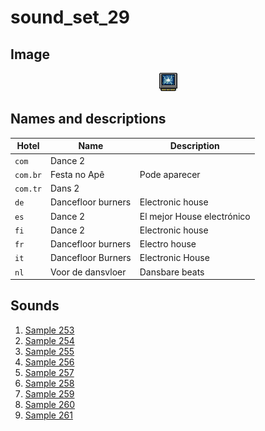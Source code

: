 # sound_set_29

## Image

<div align="center">

![sound_set_29](../uploads/imgs/29.gif)

</div>

## Names and descriptions

| Hotel | Name | Description |
|-|-|-|
| `com` | Dance 2 |  |
| `com.br` | Festa no Apê | Pode aparecer |
| `com.tr` | Dans 2 |  |
| `de` | Dancefloor burners | Electronic house |
| `es` | Dance 2 | El mejor House electrónico |
| `fi` | Dance 2 | Electronic house |
| `fr` | Dancefloor burners | Electro house |
| `it` | Dancefloor Burners | Electronic House |
| `nl` | Voor de dansvloer | Dansbare beats |

## Sounds

1. [Sample 253](../uploads/sounds/sound_machine_sample_253.mp3)
1. [Sample 254](../uploads/sounds/sound_machine_sample_254.mp3)
1. [Sample 255](../uploads/sounds/sound_machine_sample_255.mp3)
1. [Sample 256](../uploads/sounds/sound_machine_sample_256.mp3)
1. [Sample 257](../uploads/sounds/sound_machine_sample_257.mp3)
1. [Sample 258](../uploads/sounds/sound_machine_sample_258.mp3)
1. [Sample 259](../uploads/sounds/sound_machine_sample_259.mp3)
1. [Sample 260](../uploads/sounds/sound_machine_sample_260.mp3)
1. [Sample 261](../uploads/sounds/sound_machine_sample_261.mp3)